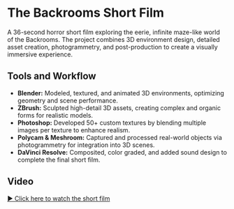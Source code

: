 # The Backrooms Short Film

A 36-second horror short film exploring the eerie, infinite maze-like world of the Backrooms. The project combines 3D environment design, detailed asset creation, photogrammetry, and post-production to create a visually immersive experience.

## Tools and Workflow
- **Blender:** Modeled, textured, and animated 3D environments, optimizing geometry and scene performance.  
- **ZBrush:** Sculpted high-detail 3D assets, creating complex and organic forms for realistic models.  
- **Photoshop:** Developed 50+ custom textures by blending multiple images per texture to enhance realism.  
- **Polycam & Meshroom:** Captured and processed real-world objects via photogrammetry for integration into 3D scenes.  
- **DaVinci Resolve:** Composited, color graded, and added sound design to complete the final short film.

## Video
[▶️ Click here to watch the short film](https://dwsnx.github.io/The-Backrooms-Short-Film/The%20Backrooms%20Short%20Film.mp4)
</video>